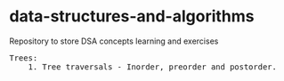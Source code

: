 # data-structures-and-algorithms
Repository to store DSA concepts learning and exercises

<pre>
Trees:
    1. Tree traversals - Inorder, preorder and postorder.
</pre>